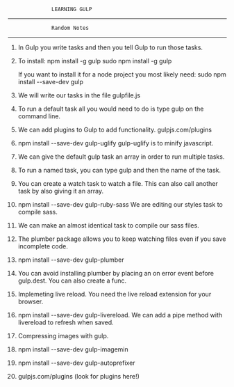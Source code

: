                   LEARNING GULP

****************************************************
                  Random Notes
****************************************************

1. In Gulp you write tasks and then you tell Gulp to
   run those tasks.
2. To install: 
   npm install -g gulp
   sudo npm install -g gulp
   
   If you want to install it for a node project you 
   most likely need: 
   sudo npm install --save-dev gulp
   
3. We will write our tasks in the file gulpfile.js

4. To run a default task all you would need to do is
   type gulp on the command line.
   
5. We can add plugins to Gulp to add functionality.
   gulpjs.com/plugins

6. npm install --save-dev gulp-uglify
   gulp-uglify is to minify javascript.
   
7. We can give the default gulp task an array in order
   to run multiple tasks.
   
8. To run a named task, you can type gulp and then 
   the name of the task.

9. You can create a watch task to watch a file. This 
   can also call another task by also giving it an
   array.
   
10. npm install --save-dev gulp-ruby-sass
    We are editing our styles task to compile sass.

11. We can make an almost identical task to compile
    our sass files.

12. The plumber package allows you to keep watching files
    even if you save incomplete code.
    
13. npm install --save-dev gulp-plumber

14. You can avoid installing plumber by placing an on error
    event before gulp.dest. You can also create a func.

15. Implemeting live reload. You need the live reload
    extension for your browser.
    
16. npm install --save-dev gulp-livereload. We can add a
    pipe method with livereload to refresh when saved.
    
17. Compressing images with gulp.

18. npm install --save-dev gulp-imagemin

19. npm install --save-dev gulp-autoprefixer

20. gulpjs.com/plugins (look for plugins here!)